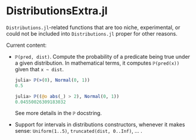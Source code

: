 # DistributionsExtra.jl

`Distributions.jl`-related functions that are too niche, experimental, or could not be included into `Distributions.jl` proper for other reasons.

Current content:
- `ℙ(pred, dist)`. Compute the probability of a predicate being true under a given distribution. In mathematical terms, it computes `ℙ(pred(x))` given that `x ~ dist`.
    ```julia
    julia> ℙ(>(0), Normal(0, 1))
    0.5

    julia> ℙ((@o abs(_) > 2), Normal(0, 1))
    0.04550026309183032
    ```
    See more details in the `ℙ` docstring.

- Support for intervals in distributions constructors, whenever it makes sense: `Uniform(1..5)`, `truncated(dist, 0..Inf)`, ... .
